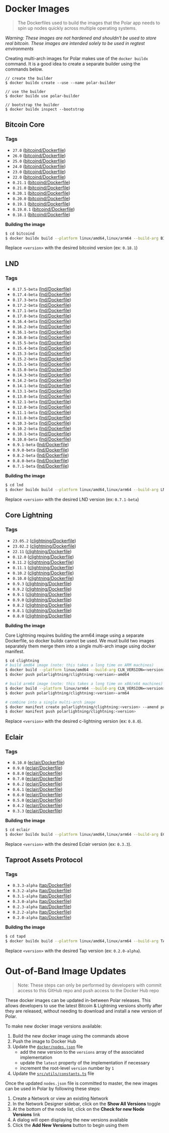 # Docker Images

> The Dockerfiles used to build the images that the Polar app needs to spin up nodes quickly across multiple operating systems.

_Warning: These images are not hardened and shouldn't be used to store real bitcoin. These images are intended solely to be used in regtest environments_

Creating multi-arch images for Polar makes use of the `docker buildx` command. It is a good idea to create a separate builder using the commands below.

```
// create the builder
$ docker buildx create --use --name polar-builder

// use the builder
$ docker buildx use polar-builder

// bootstrap the builder
$ docker buildx inspect --bootstrap
```

## Bitcoin Core

### Tags

- `27.0` ([bitcoind/Dockerfile](https://github.com/jamaljsr/polar/blob/master/docker/bitcoind/Dockerfile))
- `26.0` ([bitcoind/Dockerfile](https://github.com/jamaljsr/polar/blob/master/docker/bitcoind/Dockerfile))
- `25.0` ([bitcoind/Dockerfile](https://github.com/jamaljsr/polar/blob/master/docker/bitcoind/Dockerfile))
- `24.0` ([bitcoind/Dockerfile](https://github.com/jamaljsr/polar/blob/master/docker/bitcoind/Dockerfile))
- `23.0` ([bitcoind/Dockerfile](https://github.com/jamaljsr/polar/blob/master/docker/bitcoind/Dockerfile))
- `22.0` ([bitcoind/Dockerfile](https://github.com/jamaljsr/polar/blob/master/docker/bitcoind/Dockerfile))
- `0.21.1` ([bitcoind/Dockerfile](https://github.com/jamaljsr/polar/blob/master/docker/bitcoind/Dockerfile))
- `0.21.0` ([bitcoind/Dockerfile](https://github.com/jamaljsr/polar/blob/master/docker/bitcoind/Dockerfile))
- `0.20.1` ([bitcoind/Dockerfile](https://github.com/jamaljsr/polar/blob/master/docker/bitcoind/Dockerfile))
- `0.20.0` ([bitcoind/Dockerfile](https://github.com/jamaljsr/polar/blob/master/docker/bitcoind/Dockerfile))
- `0.19.1` ([bitcoind/Dockerfile](https://github.com/jamaljsr/polar/blob/master/docker/bitcoind/Dockerfile))
- `0.19.0.1` ([bitcoind/Dockerfile](https://github.com/jamaljsr/polar/blob/master/docker/bitcoind/Dockerfile))
- `0.18.1` ([bitcoind/Dockerfile](https://github.com/jamaljsr/polar/blob/master/docker/bitcoind/Dockerfile))

**Building the image**

```sh
$ cd bitcoind
$ docker buildx build --platform linux/amd64,linux/arm64 --build-arg BITCOIN_VERSION=<version> -t polarlightning/bitcoind:<version> --push .
```

Replace `<version>` with the desired bitcoind version (ex: `0.18.1`)

## LND

### Tags

- `0.17.5-beta` ([lnd/Dockerfile](https://github.com/jamaljsr/polar/blob/master/docker/lnd/Dockerfile))
- `0.17.4-beta` ([lnd/Dockerfile](https://github.com/jamaljsr/polar/blob/master/docker/lnd/Dockerfile))
- `0.17.3-beta` ([lnd/Dockerfile](https://github.com/jamaljsr/polar/blob/master/docker/lnd/Dockerfile))
- `0.17.2-beta` ([lnd/Dockerfile](https://github.com/jamaljsr/polar/blob/master/docker/lnd/Dockerfile))
- `0.17.1-beta` ([lnd/Dockerfile](https://github.com/jamaljsr/polar/blob/master/docker/lnd/Dockerfile))
- `0.17.0-beta` ([lnd/Dockerfile](https://github.com/jamaljsr/polar/blob/master/docker/lnd/Dockerfile))
- `0.16.4-beta` ([lnd/Dockerfile](https://github.com/jamaljsr/polar/blob/master/docker/lnd/Dockerfile))
- `0.16.2-beta` ([lnd/Dockerfile](https://github.com/jamaljsr/polar/blob/master/docker/lnd/Dockerfile))
- `0.16.1-beta` ([lnd/Dockerfile](https://github.com/jamaljsr/polar/blob/master/docker/lnd/Dockerfile))
- `0.16.0-beta` ([lnd/Dockerfile](https://github.com/jamaljsr/polar/blob/master/docker/lnd/Dockerfile))
- `0.15.5-beta` ([lnd/Dockerfile](https://github.com/jamaljsr/polar/blob/master/docker/lnd/Dockerfile))
- `0.15.4-beta` ([lnd/Dockerfile](https://github.com/jamaljsr/polar/blob/master/docker/lnd/Dockerfile))
- `0.15.3-beta` ([lnd/Dockerfile](https://github.com/jamaljsr/polar/blob/master/docker/lnd/Dockerfile))
- `0.15.2-beta` ([lnd/Dockerfile](https://github.com/jamaljsr/polar/blob/master/docker/lnd/Dockerfile))
- `0.15.1-beta` ([lnd/Dockerfile](https://github.com/jamaljsr/polar/blob/master/docker/lnd/Dockerfile))
- `0.15.0-beta` ([lnd/Dockerfile](https://github.com/jamaljsr/polar/blob/master/docker/lnd/Dockerfile))
- `0.14.3-beta` ([lnd/Dockerfile](https://github.com/jamaljsr/polar/blob/master/docker/lnd/Dockerfile))
- `0.14.2-beta` ([lnd/Dockerfile](https://github.com/jamaljsr/polar/blob/master/docker/lnd/Dockerfile))
- `0.14.1-beta` ([lnd/Dockerfile](https://github.com/jamaljsr/polar/blob/master/docker/lnd/Dockerfile))
- `0.13.1-beta` ([lnd/Dockerfile](https://github.com/jamaljsr/polar/blob/master/docker/lnd/Dockerfile))
- `0.13.0-beta` ([lnd/Dockerfile](https://github.com/jamaljsr/polar/blob/master/docker/lnd/Dockerfile))
- `0.12.1-beta` ([lnd/Dockerfile](https://github.com/jamaljsr/polar/blob/master/docker/lnd/Dockerfile))
- `0.12.0-beta` ([lnd/Dockerfile](https://github.com/jamaljsr/polar/blob/master/docker/lnd/Dockerfile))
- `0.11.1-beta` ([lnd/Dockerfile](https://github.com/jamaljsr/polar/blob/master/docker/lnd/Dockerfile))
- `0.11.0-beta` ([lnd/Dockerfile](https://github.com/jamaljsr/polar/blob/master/docker/lnd/Dockerfile))
- `0.10.3-beta` ([lnd/Dockerfile](https://github.com/jamaljsr/polar/blob/master/docker/lnd/Dockerfile))
- `0.10.2-beta` ([lnd/Dockerfile](https://github.com/jamaljsr/polar/blob/master/docker/lnd/Dockerfile))
- `0.10.1-beta` ([lnd/Dockerfile](https://github.com/jamaljsr/polar/blob/master/docker/lnd/Dockerfile))
- `0.10.0-beta` ([lnd/Dockerfile](https://github.com/jamaljsr/polar/blob/master/docker/lnd/Dockerfile))
- `0.9.1-beta` ([lnd/Dockerfile](https://github.com/jamaljsr/polar/blob/master/docker/lnd/Dockerfile))
- `0.9.0-beta` ([lnd/Dockerfile](https://github.com/jamaljsr/polar/blob/master/docker/lnd/Dockerfile))
- `0.8.2-beta` ([lnd/Dockerfile](https://github.com/jamaljsr/polar/blob/master/docker/lnd/Dockerfile))
- `0.8.0-beta` ([lnd/Dockerfile](https://github.com/jamaljsr/polar/blob/master/docker/lnd/Dockerfile))
- `0.7.1-beta` ([lnd/Dockerfile](https://github.com/jamaljsr/polar/blob/master/docker/lnd/Dockerfile))

**Building the image**

```sh
$ cd lnd
$ docker buildx build --platform linux/amd64,linux/arm64 --build-arg LND_VERSION=<version> -t polarlightning/lnd:<version> --push .
```

Replace `<version>` with the desired LND version (ex: `0.7.1-beta`)

## Core Lightning

### Tags

- `23.05.2` ([clightning/Dockerfile](https://github.com/jamaljsr/polar/blob/master/docker/clightning/Dockerfile))
- `23.02.2` ([clightning/Dockerfile](https://github.com/jamaljsr/polar/blob/master/docker/clightning/Dockerfile))
- `22.11` ([clightning/Dockerfile](https://github.com/jamaljsr/polar/blob/master/docker/clightning/Dockerfile))
- `0.12.0` ([clightning/Dockerfile](https://github.com/jamaljsr/polar/blob/master/docker/clightning/Dockerfile))
- `0.11.2` ([clightning/Dockerfile](https://github.com/jamaljsr/polar/blob/master/docker/clightning/Dockerfile))
- `0.11.1` ([clightning/Dockerfile](https://github.com/jamaljsr/polar/blob/master/docker/clightning/Dockerfile))
- `0.10.2` ([clightning/Dockerfile](https://github.com/jamaljsr/polar/blob/master/docker/clightning/Dockerfile))
- `0.10.0` ([clightning/Dockerfile](https://github.com/jamaljsr/polar/blob/master/docker/clightning/Dockerfile))
- `0.9.3` ([clightning/Dockerfile](https://github.com/jamaljsr/polar/blob/master/docker/clightning/Dockerfile))
- `0.9.2` ([clightning/Dockerfile](https://github.com/jamaljsr/polar/blob/master/docker/clightning/Dockerfile))
- `0.9.1` ([clightning/Dockerfile](https://github.com/jamaljsr/polar/blob/master/docker/clightning/Dockerfile))
- `0.9.0` ([clightning/Dockerfile](https://github.com/jamaljsr/polar/blob/master/docker/clightning/Dockerfile))
- `0.8.2` ([clightning/Dockerfile](https://github.com/jamaljsr/polar/blob/master/docker/clightning/Dockerfile))
- `0.8.1` ([clightning/Dockerfile](https://github.com/jamaljsr/polar/blob/master/docker/clightning/Dockerfile))
- `0.8.0` ([clightning/Dockerfile](https://github.com/jamaljsr/polar/blob/master/docker/clightning/Dockerfile))

**Building the image**

Core Lightning requires building the arm64 image using a separate Dockerfile, so docker buildx cannot be used. We must build two images separately them merge them into a single multi-arch image using docker manifest.

```sh
$ cd clightning
# build amd64 image (note: this takes a long time on ARM machines)
$ docker build --platform linux/amd64 --build-arg CLN_VERSION=<version> -t polarlightning/clightning:<version>-amd64 .
$ docker push polarlightning/clightning:<version>-amd64

# build arm64 image (note: this takes a long time on x86/x64 machines)
$ docker build --platform linux/arm64 --build-arg CLN_VERSION=<version> -t polarlightning/clightning:<version>-arm64 -f Dockerfile.arm64 .
$ docker push polarlightning/clightning:<version>-arm64

# combine into a single multi-arch image
$ docker manifest create polarlightning/clightning:<version> --amend polarlightning/clightning:<version>-arm64 --amend polarlightning/clightning:<version>-amd64
$ docker manifest push polarlightning/clightning:<version>
```

Replace `<version>` with the desired c-lightning version (ex: `0.8.0`).

## Eclair

### Tags

- `0.10.0` ([eclair/Dockerfile](https://github.com/jamaljsr/polar/blob/master/docker/eclair/Dockerfile))
- `0.9.0` ([eclair/Dockerfile](https://github.com/jamaljsr/polar/blob/master/docker/eclair/Dockerfile))
- `0.8.0` ([eclair/Dockerfile](https://github.com/jamaljsr/polar/blob/master/docker/eclair/Dockerfile))
- `0.7.0` ([eclair/Dockerfile](https://github.com/jamaljsr/polar/blob/master/docker/eclair/Dockerfile))
- `0.6.2` ([eclair/Dockerfile](https://github.com/jamaljsr/polar/blob/master/docker/eclair/Dockerfile))
- `0.6.1` ([eclair/Dockerfile](https://github.com/jamaljsr/polar/blob/master/docker/eclair/Dockerfile))
- `0.6.0` ([eclair/Dockerfile](https://github.com/jamaljsr/polar/blob/master/docker/eclair/Dockerfile))
- `0.5.0` ([eclair/Dockerfile](https://github.com/jamaljsr/polar/blob/master/docker/eclair/Dockerfile))
- `0.4.2` ([eclair/Dockerfile](https://github.com/jamaljsr/polar/blob/master/docker/eclair/Dockerfile))
- `0.3.3` ([eclair/Dockerfile](https://github.com/jamaljsr/polar/blob/master/docker/eclair/Dockerfile))

**Building the image**

```sh
$ cd eclair
$ docker buildx build --platform linux/amd64,linux/arm64 --build-arg ECLAIR_VERSION=<version> -t polarlightning/eclair:<version> --push .
```

Replace `<version>` with the desired Eclair version (ex: `0.3.3`).

## Taproot Assets Protocol

### Tags

- `0.3.3-alpha` ([tap/Dockerfile](https://github.com/jamaljsr/polar/blob/master/docker/tapd/Dockerfile))
- `0.3.2-alpha` ([tap/Dockerfile](https://github.com/jamaljsr/polar/blob/master/docker/tapd/Dockerfile))
- `0.3.1-alpha` ([tap/Dockerfile](https://github.com/jamaljsr/polar/blob/master/docker/tapd/Dockerfile))
- `0.3.0-alpha` ([tap/Dockerfile](https://github.com/jamaljsr/polar/blob/master/docker/tapd/Dockerfile))
- `0.2.3-alpha` ([tap/Dockerfile](https://github.com/jamaljsr/polar/blob/master/docker/tapd/Dockerfile))
- `0.2.2-alpha` ([tap/Dockerfile](https://github.com/jamaljsr/polar/blob/master/docker/tapd/Dockerfile))
- `0.2.0-alpha` ([tap/Dockerfile](https://github.com/jamaljsr/polar/blob/master/docker/tapd/Dockerfile))

**Building the image**

```sh
$ cd tapd
$ docker buildx build --platform linux/amd64,linux/arm64 --build-arg TAPD_VERSION=<version> -t polarlightning/tapd:<version> --push .
```

Replace `<version>` with the desired Tap version (ex: `0.2.0-alpha`).

# Out-of-Band Image Updates

> Note: These steps can only be performed by developers with commit access to this GitHub repo and push access to the Docker Hub repo

These docker images can be updated in-between Polar releases. This allows developers to use the latest Bitcoin & Lightning versions shortly after they are released, without needing to download and install a new version of Polar.

To make new docker image versions available:

1. Build the new docker image using the commands above
1. Push the image to Docker Hub
1. Update the [`docker/nodes.json`](https://github.com/jamaljsr/polar/blob/master/docker/nodes.json) file
   - add the new version to the `versions` array of the associated implementation
   - update the `latest` property of the implementation if necessary
   - increment the root-level `version` number by `1`
1. Update the [`src/utils/constants.ts`](https://github.com/jamaljsr/polar/blob/master/src/utils/constants.ts) file

Once the updated `nodes.json` file is committed to master, the new images can be used in Polar by following these steps:

1. Create a Network or view an existing Network
1. In the Network Designer sidebar, click on the **Show All Versions** toggle
1. At the bottom of the node list, click on the **Check for new Node Versions** link
1. A dialog will open displaying the new versions available
1. Click the **Add New Versions** button to begin using them
